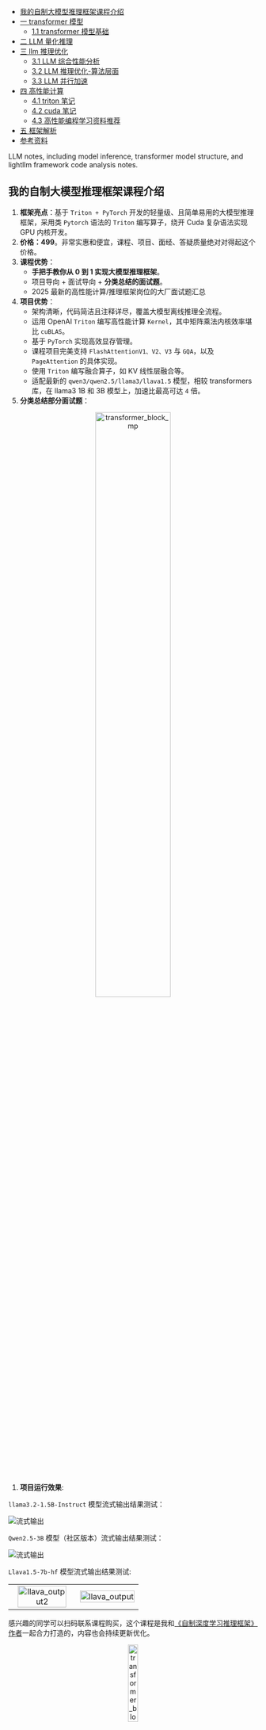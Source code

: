 - [我的自制大模型推理框架课程介绍](#我的自制大模型推理框架课程介绍)
- [一 transformer 模型](#一-transformer-模型)
  - [1.1 transformer 模型基础](#11-transformer-模型基础)
- [二 LLM 量化推理](#二-llm-量化推理)
- [三 llm 推理优化](#三-llm-推理优化)
  - [3.1 LLM 综合性能分析](#31-llm-综合性能分析)
  - [3.2 LLM 推理优化-算法层面](#32-llm-推理优化-算法层面)
  - [3.3 LLM 并行加速](#33-llm-并行加速)
- [四 高性能计算](#四-高性能计算)
  - [4.1 triton 笔记](#41-triton-笔记)
  - [4.2 cuda 笔记](#42-cuda-笔记)
  - [4.3 高性能编程学习资料推荐](#43-高性能编程学习资料推荐)
- [五 框架解析](#五-框架解析)
- [参考资料](#参考资料)

LLM notes, including model inference, transformer model structure, and lightllm framework code analysis notes.

## 我的自制大模型推理框架课程介绍

1. **框架亮点**：基于 `Triton + PyTorch` 开发的轻量级、且简单易用的大模型推理框架，采用类 `Pytorch` 语法的 `Triton` 编写算子，绕开 Cuda 复杂语法实现 GPU 内核开发。
2. **价格：499**。非常实惠和便宜，课程、项目、面经、答疑质量绝对对得起这个价格。
3. **课程优势​**：
   - **手把手教你从 0 到 1 实现大模型推理框架**。
   - 项目导向 + 面试导向 + **分类总结的面试题**。
   - 2025 最新的高性能计算/推理框架岗位的大厂面试题汇总
4. **项目优势​**：
	- 架构清晰，代码简洁且注释详尽，覆盖大模型离线推理全流程。​
    - 运用 OpenAI `Triton` 编写高性能计算 `Kernel`，其中矩阵乘法内核效率堪比 `cuBLAS`。​
    - 基于 `PyTorch` 实现高效显存管理。​
    - 课程项目完美支持 `FlashAttentionV1、V2、V3` 与 `GQA`，以及 `PageAttention` 的具体实现。​
    - 使用 `Triton` 编写融合算子，如 KV 线性层融合等。​
    - 适配最新的 `qwen3/qwen2.5/llama3/llava1.5` 模型，相较 transformers 库，在 llama3 1B 和 3B 模型上，加速比最高可达 `4` 倍。
5. **分类总结部分面试题**：

<div align="center">
<img src="./images/interview/problems_indexs.jpg" width="55%" alt="transformer_block_mp">
</div>

1. **项目运行效果**:

`llama3.2-1.5B-Instruct` 模型流式输出结果测试：

![流式输出](./images/read_me/generate.gif)

`Qwen2.5-3B` 模型（社区版本）流式输出结果测试：

![流式输出](./images/read_me/output.gif)

`Llava1.5-7b-hf` 模型流式输出结果测试:

<table style="width: 100%; table-layout: fixed;">
  <tr>
    <td align="center"><img src="./images/read_me/llava_output2.gif" width="90%" alt="llava_output2"></td>
    <td align="center"><img src="./images/read_me/llava_output1.gif" width="100%" alt="llava_output"></td>
  </tr>
</table>

感兴趣的同学可以扫码联系课程购买，这个课程是我和[《自制深度学习推理框架》作者](https://space.bilibili.com/1822828582)一起合力打造的，内容也会持续更新优化。

<div align="center">
<img src="./images/read_me/fu_qcode.jpg" width="20%" alt="transformer_block_mp">
</div>

## 一 transformer 模型
### 1.1 transformer 模型基础

- [transformer 论文解读](./1-transformer_model/transformer论文解读.md)
- [transformer 模型代码实现](./1-transformer_model/transformer模型结构详解及实现.md)
- [llama1-3 模型结构详解](./1-transformer_model/llama1-3模型结构详解.md)
- [vit 论文速读](./1-transformer_model/vit论文速读.md)
- [gpt1-3 论文解读](./1-transformer_model/gpt1-3论文解读.md)
- [RoPE 位置编码算法详解](./1-transformer_model/RoPE位置编码算法详解.md)
- [Sinusoida 位置编码算法详解](./1-transformer_model/Sinusoida位置编码详解.md)
- [MLA结构代码实现及优化](./1-transformer_model/MLA结构代码实现及优化.md)

## 二 LLM 量化推理

- [SmoothQuant 论文解读](./2-llm_compression/SmoothQuant论文解读.md)
- [SmoothQuant 算法源码剖析](./2-llm_compression/SmoothQuant源码剖析.md)
- [AWQ 论文解读](./2-llm_compression/SmoothQuant论文解读.md)
- [AWQ 算法源码剖析](./2-llm_compression/AWQ代码解析.md)

## 三 llm 推理优化

### 3.1 LLM 综合性能分析

- [llm 推理揭秘论文翻译](3-llm_infer/llm推理揭秘论文翻译.md)
- [llm 综合分析论文翻译](3-llm_infer/llm综合分析论文翻译.md)
- [llm推理服务框架总结](3-llm_infer/llm服务框架特性总结.md)

### 3.2 LLM 推理优化-算法层面

- [online-softmax 论文解读](./3-llm_infer/fast_algorithm/online-softmax论文解读.md)
- [flashattention-1 论文解读](./3-llm_infer/fast_algorithm/flashattention-1论文解读.md)
- [flashattention-2 论文解读](./3-llm_infer/fast_algorithm/flashattention-2论文解读.md)
- [flashattention-3 论文解读](./3-llm_infer/fast_algorithm/flashattention-3论文解读.md)
- [flashattention1-2-3 系列总结](./3-llm_infer/fast_algorithm/flashattention1-2-3系列总结.md)
- [prompt-cache论文速读](./3-llm_infer/fast_algorithm/prompt-cache论文速读.md)
- [vllm优化之cuda_graph详解](./3-llm_infer/fast_algorithm/vllm优化之cuda_graph详解.md)

### 3.3 LLM 并行加速

- [张量并行技术详解](./3-llm_infer/llm_parallel/张量并行技术详解.md)

## 四 高性能计算

### 4.1 triton 笔记

- [理解 triton 之基础知识](./4-hpc_basic/trito内核开发基础0.md)
- [trito 内核开发基础 1](./4-hpc_basic/trito内核开发基础1.md)
- [trito 内核开发基础 2](./4-hpc_basic/trito内核开发基础2.md)
- [trito 内核开发基础 3](./4-hpc_basic/trito内核开发基础3.md)
- [trito 内核开发基础 4](./4-hpc_basic/trito内核开发基础4.md)
- [trito 内核开发基础 5](./4-hpc_basic/trito内核开发基础5.md)

### 4.2 cuda 笔记

GPU 内核开发基础：

- [英伟达 GPU 架构总结](./4-hpc_basic/英伟达GPU架构总结.md)
- [英伟达GPU通信和多卡拓扑结构](./4-hpc_basic/英伟达GPU通信和多卡拓扑结构.md)
- [英伟达 GPU 性能分析指导](./4-hpc_basic/英伟达GPU性能分析指导.md)
- [Roofline 论文解读](./4-hpc_basic/Roofline论文解读.md)
- [理解 Roofline 性能分析模型](./4-hpc_basic/深入理解Roofline模型.md)
  
CUDA 内核开发笔记：

- [CUDA 背景知识](./4-hpc_basic/CUDA背景知识.md)
- [CUDA 编程模型概述](./4-hpc_basic/CUDA编程模型概述.md)
- [CUDA 编程模型进阶](./4-hpc_basic/CUDA编程模型进阶.md)
- [CUDA 内存组织](./4-hpc_basic/CUDA内存组织.md)
- [CUDA 执行模型](./4-hpc_basic/CUDA执行模型.md)
- [CUDA 内核执行配置及线程索引计算](./4-hpc_basic/CUDA内核执行配置及线程索引计算.md)
- [CUDA 内核优化策略](./4-hpc_basic/CUDA内核优化策略.md)
- [CUDA 流介绍](./4-hpc_basic/CUDA流介绍.md)

### 4.3 高性能编程学习资料推荐

1, 英伟达 gpu cuda 编程语法和特性学习资料推荐：

- [GPU Architecture and Programming](https://homepages.laas.fr/adoncesc/FILS/GPU.pdf): 了解 GPU 架构和 cuda 编程的入门文档资料，学完可以理解 gpu 架构的基本原理和理解 cuda 编程模型（cuda 并行计算的基本流程）。建议当作学习 cuda 高性能计算编程的第一篇文档（文章）。
- [CUDA Tutorial](https://cuda-tutorial.github.io/): CUDA 教程，分成四部分：CUDA 基础、GPU 硬件细节、最近的特性和趋势和基于任务的编程实例，提供了完整清晰的 PDF 文档和 cuda 代码实例。**建议当作系统性学习 cuda 编程的教程**。
- [learn-cuda](https://github.com/rshipley160/learn-cuda?tab=readme-ov-file): 完整的 cuda 学习教程，包含高级异步方法内容，特点是有性能实验的代码实例。建议当作学习 cuda 高级特性的教程。
- [CUDA C++ Programming Guide](https://docs.nvidia.com/cuda/pdf/CUDA_C_Programming_Guide.pdf)：内容很全，直接上手学习比较难，建议当作查缺补漏和验证细节的 cuda 百科全书，目前版本是 12.6。
- 《CUDA C 编程权威指南》：翻译的国外资料，说实话很多内容翻译的非常不行，我最开始跟着这个学习的，学了一周，只是了解了线程、内存概念和编程模型的概述，但是细节和系统性思维没学到，而且翻译的不行，内容也比较过时，完全不推荐，我已经替大家踩过坑了。
- 《CUDA 编程：基础与实践\_樊哲勇》：国内自己写的教材，我查资料时候挑着看了一点，基本逻辑是通的，虽然很多原理、概念都讲的特别啰嗦，但实践需要的关键知识点都有讲到，想学中文教程的，可以当作当作了解一个方向的快速阅读资料。
- [CUDA-Kernels-Learn-Notes](https://github.com/DefTruth/CUDA-Learn-Notes/tree/main)： CUDA 内核编程笔记及实战代码，有很强的实践性，后期可以重点学习，我也准备认真看下代码和文档。

2, `cuda/triton` 编写 `kernel` 笔记资料：

- 最基本的通用矩阵乘法（gemm）：https://zhuanlan.zhihu.com/p/657632577
- [kernl](https://github.com/ELS-RD/kernl/tree/main): 提供了一些 llm 的 triton 版 kernels
- [unsloth](https://github.com/unslothai/unsloth/tree/main)：专注于大型语言模型推理加速的微调训练方向。提供了开源版本，可以显著提高训练效率，减少内存使用，并且支持 NVIDIA、Intel 和 AMD 的 GPU。Unsloth 的主要特点包括使用 OpenAI 的 Triton 语言重写所有内核。Gemma LLMs 速度提高 2-5 倍，内存减少 `80%` 内核基于 triton 实现。
- [Liger-Kernel](https://github.com/linkedin/Liger-Kernel/tree/main): 用于训练的高效 triton 内核实现。
- [Efficient-LLM-Inferencing-on-GPUs](https://github.com/yinuotxie/Efficient-LLM-Inferencing-on-GPUs/tree/main): README 图片不错，改天看看。

## 五 框架解析

`LLM` 推理服务框架技术总结和源码解析：

- [tgi 框架初步解析](./5-framework/tgi框架简单总结.md)
- [vllm推理流程剖析](./5-framework/vllm推理流程剖析.md)
- [vllm优化技术速览](./llm_note/5-framework/vllm优化技术速览.md)
- [lightllm 模型推理概述](./5-framework/lightllm模型推理概述.md)

Star History Chart：

[![Star History Chart](https://api.star-history.com/svg?repos=HarleysZhang/llm_note)](https://api.star-history.com/svg?repos=HarleysZhang/llm_note)\

## 参考资料

- [CUDA-Kernels-Learn-Notes](https://github.com/DefTruth/CUDA-Learn-Notes/tree/main)
- [CUDA and Applications to Task-based Programming](https://cuda-tutorial.github.io/)
- [transformer inference arithmetic](https://kipp.ly/transformer-inference-arithmetic/)
- [LLM Inference Unveiled: Survey and Roofline Model Insights](https://arxiv.org/pdf/2402.16363)
- [CUDATutorial](https://github.com/RussWong/CUDATutorial/tree/main)
- [NVIDIA CUDA Knowledge Base](https://github.com/rshipley160/learn-cuda/wiki)
- [cuda_programming](https://github.com/CoffeeBeforeArch/cuda_programming/tree/master)
- [GitHub Repo for CUDA Course on FreeCodeCamp](https://github.com/Infatoshi/cuda-course/tree/master)
